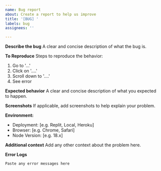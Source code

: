 ```yaml
---
name: Bug report
about: Create a report to help us improve
title: '[BUG] '
labels: bug
assignees: ''

---
```


**Describe the bug**
A clear and concise description of what the bug is.

**To Reproduce**
Steps to reproduce the behavior:
1. Go to '...'
2. Click on '....'
3. Scroll down to '....'
4. See error

**Expected behavior**
A clear and concise description of what you expected to happen.

**Screenshots**
If applicable, add screenshots to help explain your problem.

**Environment:**
 - Deployment: [e.g. Replit, Local, Heroku]
 - Browser: [e.g. Chrome, Safari]
 - Node Version: [e.g. 18.x]

**Additional context**
Add any other context about the problem here.

**Error Logs**
```
Paste any error messages here
```